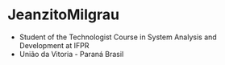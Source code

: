 # JeanzitoMilgrau
* Student of the Technologist Course in System Analysis and Development at IFPR
* União da Vitoria - Paraná Brasil
